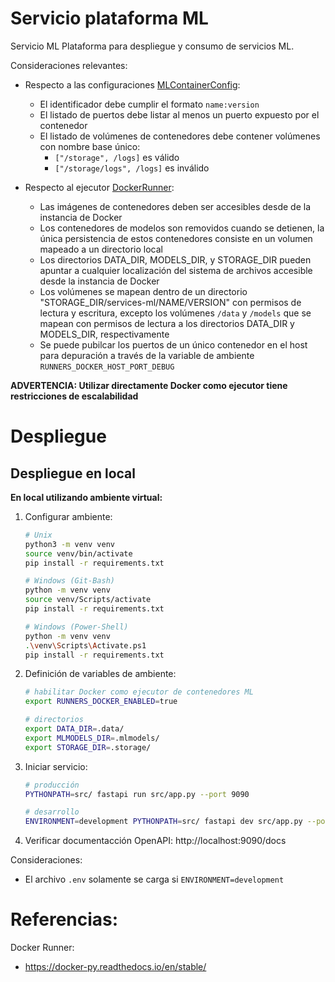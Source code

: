 # Servicio plataforma ML

Servicio ML Plataforma para despliegue y consumo de servicios ML.

Consideraciones relevantes:
- Respecto a las configuraciones [MLContainerConfig](services/ml/src/entities/mlmodels.py):
    - El identificador debe cumplir el formato `name:version`
    - El listado de puertos debe listar al menos un puerto expuesto por el contenedor
    - El listado de volúmenes de contenedores debe contener volúmenes con nombre base único:
        - `["/storage", /logs]` es válido
        - `["/storage/logs", /logs]` es inválido

- Respecto al ejecutor [DockerRunner](./src/dependencies/runners/runner_docker.py):
    - Las imágenes de contenedores deben ser accesibles desde de la instancia de Docker
    - Los contenedores de modelos son removidos cuando se detienen, la única persistencia de estos contenedores consiste en un volumen mapeado a un directorio local
    - Los directorios DATA_DIR, MODELS_DIR, y STORAGE_DIR pueden apuntar a cualquier localización del sistema de archivos accesible desde la instancia de Docker
    - Los volúmenes se mapean dentro de un directorio "STORAGE_DIR/services-ml/NAME/VERSION" con permisos de lectura y escritura, excepto los volúmenes `/data` y `/models` que se mapean con permisos de lectura a los directorios DATA_DIR y MODELS_DIR, respectivamente
    - Se puede pubilcar los puertos de un único contenedor en el host para depuración a través de la variable de ambiente `RUNNERS_DOCKER_HOST_PORT_DEBUG`

**ADVERTENCIA: Utilizar directamente Docker como ejecutor tiene restricciones de escalabilidad**

# Despliegue

## Despliegue en local

**En local utilizando ambiente virtual:**
1. Configurar ambiente:
    ```sh
    # Unix
    python3 -m venv venv
    source venv/bin/activate
    pip install -r requirements.txt

    # Windows (Git-Bash)
    python -m venv venv
    source venv/Scripts/activate
    pip install -r requirements.txt

    # Windows (Power-Shell)
    python -m venv venv
    .\venv\Scripts\Activate.ps1
    pip install -r requirements.txt
    ```

2. Definición de variables de ambiente:
    ```sh
    # habilitar Docker como ejecutor de contenedores ML
    export RUNNERS_DOCKER_ENABLED=true

    # directorios
    export DATA_DIR=.data/
    export MLMODELS_DIR=.mlmodels/
    export STORAGE_DIR=.storage/
    ```

3. Iniciar servicio:
    ```sh
    # producción
    PYTHONPATH=src/ fastapi run src/app.py --port 9090

    # desarrollo
    ENVIRONMENT=development PYTHONPATH=src/ fastapi dev src/app.py --port 9090
    ```

4. Verificar documentacción OpenAPI: http://localhost:9090/docs

Consideraciones:
- El archivo `.env` solamente se carga si `ENVIRONMENT=development`

# Referencias:
Docker Runner:
- https://docker-py.readthedocs.io/en/stable/
